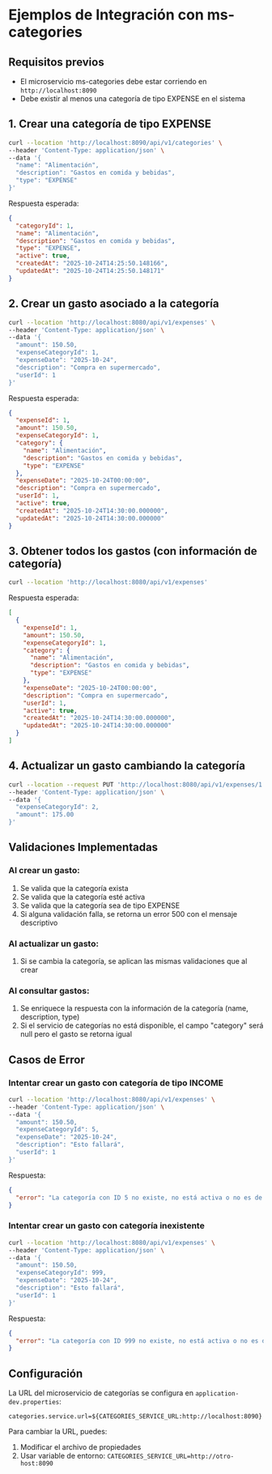 # Ejemplos de Integración con ms-categories

## Requisitos previos
- El microservicio ms-categories debe estar corriendo en `http://localhost:8090`
- Debe existir al menos una categoría de tipo EXPENSE en el sistema

## 1. Crear una categoría de tipo EXPENSE

```bash
curl --location 'http://localhost:8090/api/v1/categories' \
--header 'Content-Type: application/json' \
--data '{
  "name": "Alimentación",
  "description": "Gastos en comida y bebidas",
  "type": "EXPENSE"
}'
```

Respuesta esperada:
```json
{
  "categoryId": 1,
  "name": "Alimentación",
  "description": "Gastos en comida y bebidas",
  "type": "EXPENSE",
  "active": true,
  "createdAt": "2025-10-24T14:25:50.148166",
  "updatedAt": "2025-10-24T14:25:50.148171"
}
```

## 2. Crear un gasto asociado a la categoría

```bash
curl --location 'http://localhost:8080/api/v1/expenses' \
--header 'Content-Type: application/json' \
--data '{
  "amount": 150.50,
  "expenseCategoryId": 1,
  "expenseDate": "2025-10-24",
  "description": "Compra en supermercado",
  "userId": 1
}'
```

Respuesta esperada:
```json
{
  "expenseId": 1,
  "amount": 150.50,
  "expenseCategoryId": 1,
  "category": {
    "name": "Alimentación",
    "description": "Gastos en comida y bebidas",
    "type": "EXPENSE"
  },
  "expenseDate": "2025-10-24T00:00:00",
  "description": "Compra en supermercado",
  "userId": 1,
  "active": true,
  "createdAt": "2025-10-24T14:30:00.000000",
  "updatedAt": "2025-10-24T14:30:00.000000"
}
```

## 3. Obtener todos los gastos (con información de categoría)

```bash
curl --location 'http://localhost:8080/api/v1/expenses'
```

Respuesta esperada:
```json
[
  {
    "expenseId": 1,
    "amount": 150.50,
    "expenseCategoryId": 1,
    "category": {
      "name": "Alimentación",
      "description": "Gastos en comida y bebidas",
      "type": "EXPENSE"
    },
    "expenseDate": "2025-10-24T00:00:00",
    "description": "Compra en supermercado",
    "userId": 1,
    "active": true,
    "createdAt": "2025-10-24T14:30:00.000000",
    "updatedAt": "2025-10-24T14:30:00.000000"
  }
]
```

## 4. Actualizar un gasto cambiando la categoría

```bash
curl --location --request PUT 'http://localhost:8080/api/v1/expenses/1' \
--header 'Content-Type: application/json' \
--data '{
  "expenseCategoryId": 2,
  "amount": 175.00
}'
```

## Validaciones Implementadas

### Al crear un gasto:
1. Se valida que la categoría exista
2. Se valida que la categoría esté activa
3. Se valida que la categoría sea de tipo EXPENSE
4. Si alguna validación falla, se retorna un error 500 con el mensaje descriptivo

### Al actualizar un gasto:
1. Si se cambia la categoría, se aplican las mismas validaciones que al crear

### Al consultar gastos:
1. Se enriquece la respuesta con la información de la categoría (name, description, type)
2. Si el servicio de categorías no está disponible, el campo "category" será null pero el gasto se retorna igual

## Casos de Error

### Intentar crear un gasto con categoría de tipo INCOME
```bash
curl --location 'http://localhost:8080/api/v1/expenses' \
--header 'Content-Type: application/json' \
--data '{
  "amount": 150.50,
  "expenseCategoryId": 5,
  "expenseDate": "2025-10-24",
  "description": "Esto fallará",
  "userId": 1
}'
```

Respuesta:
```json
{
  "error": "La categoría con ID 5 no existe, no está activa o no es de tipo EXPENSE"
}
```

### Intentar crear un gasto con categoría inexistente
```bash
curl --location 'http://localhost:8080/api/v1/expenses' \
--header 'Content-Type: application/json' \
--data '{
  "amount": 150.50,
  "expenseCategoryId": 999,
  "expenseDate": "2025-10-24",
  "description": "Esto fallará",
  "userId": 1
}'
```

Respuesta:
```json
{
  "error": "La categoría con ID 999 no existe, no está activa o no es de tipo EXPENSE"
}
```

## Configuración

La URL del microservicio de categorías se configura en `application-dev.properties`:

```properties
categories.service.url=${CATEGORIES_SERVICE_URL:http://localhost:8090}
```

Para cambiar la URL, puedes:
1. Modificar el archivo de propiedades
2. Usar variable de entorno: `CATEGORIES_SERVICE_URL=http://otro-host:8090`
